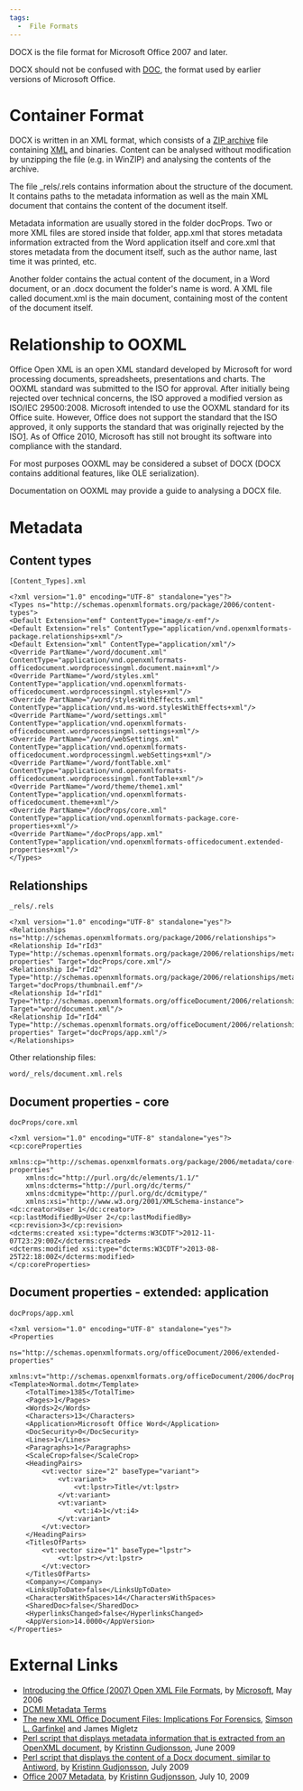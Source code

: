 ```yaml
---
tags:
  -  File Formats
---
```

DOCX is the file format for Microsoft Office 2007 and later.

DOCX should not be confused with [DOC](doc.md), the format used
by earlier versions of Microsoft Office.

# Container Format

DOCX is written in an XML format, which consists of a [ZIP
archive](zip_archive.md) file containing [XML](XML "wikilink")
and binaries. Content can be analysed without modification by unzipping
the file (e.g. in WinZIP) and analysing the contents of the archive.

The file _rels/.rels contains information about the structure of the
document. It contains paths to the metadata information as well as the
main XML document that contains the content of the document itself.

Metadata information are usually stored in the folder docProps. Two or
more XML files are stored inside that folder, app.xml that stores
metadata information extracted from the Word application itself and
core.xml that stores metadata from the document itself, such as the
author name, last time it was printed, etc.

Another folder contains the actual content of the document, in a Word
document, or an .docx document the folder's name is word. A XML file
called document.xml is the main document, containing most of the content
of the document itself.

# Relationship to OOXML

Office Open XML is an open XML standard developed by Microsoft for word
processing documents, spreadsheets, presentations and charts. The OOXML
standard was submitted to the ISO for approval. After initially being
rejected over technical concerns, the ISO approved a modified version as
ISO/IEC 29500:2008. Microsoft intended to use the OOXML standard for its
Office suite. However, Office does not support the standard that the ISO
approved, it only supports the standard that was originally rejected by
the
ISO[1](http://arstechnica.com/microsoft/news/2010/04/iso-ooxml-convener-microsofts-format-heading-for-failure.ars).
As of Office 2010, Microsoft has still not brought its software into
compliance with the standard.

For most purposes OOXML may be considered a subset of DOCX (DOCX
contains additional features, like OLE serialization).

Documentation on OOXML may provide a guide to analysing a DOCX file.

# Metadata

## Content types

    [Content_Types].xml

    <?xml version="1.0" encoding="UTF-8" standalone="yes"?>
    <Types ns="http://schemas.openxmlformats.org/package/2006/content-types">
    <Default Extension="emf" ContentType="image/x-emf"/>
    <Default Extension="rels" ContentType="application/vnd.openxmlformats-package.relationships+xml"/>
    <Default Extension="xml" ContentType="application/xml"/>
    <Override PartName="/word/document.xml" ContentType="application/vnd.openxmlformats-officedocument.wordprocessingml.document.main+xml"/>
    <Override PartName="/word/styles.xml" ContentType="application/vnd.openxmlformats-officedocument.wordprocessingml.styles+xml"/>
    <Override PartName="/word/stylesWithEffects.xml" ContentType="application/vnd.ms-word.stylesWithEffects+xml"/>
    <Override PartName="/word/settings.xml" ContentType="application/vnd.openxmlformats-officedocument.wordprocessingml.settings+xml"/>
    <Override PartName="/word/webSettings.xml" ContentType="application/vnd.openxmlformats-officedocument.wordprocessingml.webSettings+xml"/>
    <Override PartName="/word/fontTable.xml" ContentType="application/vnd.openxmlformats-officedocument.wordprocessingml.fontTable+xml"/>
    <Override PartName="/word/theme/theme1.xml" ContentType="application/vnd.openxmlformats-officedocument.theme+xml"/>
    <Override PartName="/docProps/core.xml" ContentType="application/vnd.openxmlformats-package.core-properties+xml"/>
    <Override PartName="/docProps/app.xml" ContentType="application/vnd.openxmlformats-officedocument.extended-properties+xml"/>
    </Types>

## Relationships

    _rels/.rels

    <?xml version="1.0" encoding="UTF-8" standalone="yes"?>
    <Relationships ns="http://schemas.openxmlformats.org/package/2006/relationships">
    <Relationship Id="rId3" Type="http://schemas.openxmlformats.org/package/2006/relationships/metadata/core-properties" Target="docProps/core.xml"/>
    <Relationship Id="rId2" Type="http://schemas.openxmlformats.org/package/2006/relationships/metadata/thumbnail" Target="docProps/thumbnail.emf"/>
    <Relationship Id="rId1" Type="http://schemas.openxmlformats.org/officeDocument/2006/relationships/officeDocument" Target="word/document.xml"/>
    <Relationship Id="rId4" Type="http://schemas.openxmlformats.org/officeDocument/2006/relationships/extended-properties" Target="docProps/app.xml"/>
    </Relationships>

Other relationship files:

    word/_rels/document.xml.rels

## Document properties - core

    docProps/core.xml

    <?xml version="1.0" encoding="UTF-8" standalone="yes"?>
    <cp:coreProperties
        xmlns:cp="http://schemas.openxmlformats.org/package/2006/metadata/core-properties"
        xmlns:dc="http://purl.org/dc/elements/1.1/"
        xmlns:dcterms="http://purl.org/dc/terms/"
        xmlns:dcmitype="http://purl.org/dc/dcmitype/"
        xmlns:xsi="http://www.w3.org/2001/XMLSchema-instance">
    <dc:creator>User 1</dc:creator>
    <cp:lastModifiedBy>User 2</cp:lastModifiedBy>
    <cp:revision>3</cp:revision>
    <dcterms:created xsi:type="dcterms:W3CDTF">2012-11-07T23:29:00Z</dcterms:created>
    <dcterms:modified xsi:type="dcterms:W3CDTF">2013-08-25T22:18:00Z</dcterms:modified>
    </cp:coreProperties>

## Document properties - extended: application

    docProps/app.xml

    <?xml version="1.0" encoding="UTF-8" standalone="yes"?>
    <Properties
        ns="http://schemas.openxmlformats.org/officeDocument/2006/extended-properties"
        xmlns:vt="http://schemas.openxmlformats.org/officeDocument/2006/docPropsVTypes">
    <Template>Normal.dotm</Template>
        <TotalTime>1385</TotalTime>
        <Pages>1</Pages>
        <Words>2</Words>
        <Characters>13</Characters>
        <Application>Microsoft Office Word</Application>
        <DocSecurity>0</DocSecurity>
        <Lines>1</Lines>
        <Paragraphs>1</Paragraphs>
        <ScaleCrop>false</ScaleCrop>
        <HeadingPairs>
            <vt:vector size="2" baseType="variant">
                <vt:variant>
                    <vt:lpstr>Title</vt:lpstr>
                </vt:variant>
                <vt:variant>
                    <vt:i4>1</vt:i4>
                </vt:variant>
            </vt:vector>
        </HeadingPairs>
        <TitlesOfParts>
            <vt:vector size="1" baseType="lpstr">
                <vt:lpstr></vt:lpstr>
            </vt:vector>
        </TitlesOfParts>
        <Company></Company>
        <LinksUpToDate>false</LinksUpToDate>
        <CharactersWithSpaces>14</CharactersWithSpaces>
        <SharedDoc>false</SharedDoc>
        <HyperlinksChanged>false</HyperlinksChanged>
        <AppVersion>14.0000</AppVersion>
    </Properties>

# External Links

- [Introducing the Office (2007) Open XML File
  Formats](http://msdn.microsoft.com/en-us/library/aa338205.aspx), by
  [Microsoft](microsoft.md), May 2006
- [DCMI Metadata
  Terms](http://dublincore.org/documents/2012/06/14/dcmi-terms/?v=elements#)
- [The new XML Office Document Files: Implications For
  Forensics](http://www.simson.net/clips/academic/2009.IEEE.DOCX.pdf),
  [Simson L. Garfinkel](simson_l._garfinkel.md) and James
  Migletz
- [Perl script that displays metadata information that is extracted from
  an OpenXML
  document](http://blog.kiddaland.net/2009/06/office-2007-metadata/), by
  [Kristinn Gudjonsson](kristinn_gudjonsson.md), June 2009
- [Perl script that displays the content of a Docx document, similar to
  Antiword](http://blog.kiddaland.net/2009/07/antiword-for-office-2007/),
  by [Kristinn Gudjonsson](kristinn_gudjonsson.md), July 2009
- [Office 2007
  Metadata](http://computer-forensics.sans.org/blog/2009/07/10/office-2007-metadata/),
  by [Kristinn Gudjonsson](kristinn_gudjonsson.md), July 10,
  2009

